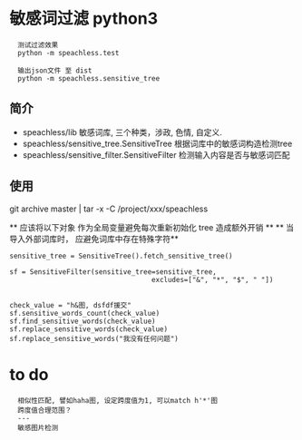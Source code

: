 
# 敏感词过滤 python3
```
  测试过滤效果
  python -m speachless.test

  输出json文件 至 dist
  python -m speachless.sensitive_tree
```

## 简介
* speachless/lib 敏感词库, 三个种类，涉政, 色情, 自定义.
* speachless/sensitive_tree.SensitiveTree 根据词库中的敏感词构造检测tree
* speachless/sensitive_filter.SensitiveFilter 检测输入内容是否与敏感词匹配


## 使用


git archive master | tar -x -C /project/xxx/speachless



** 应该将以下对象 作为全局变量避免每次重新初始化 tree 造成额外开销 **
** 当导入外部词库时， 应避免词库中存在特殊字符**
```
sensitive_tree = SensitiveTree().fetch_sensitive_tree()

sf = SensitiveFilter(sensitive_tree=sensitive_tree,
                                   excludes=["&", "*", "$", " "])


check_value = "h&图, dsfdf援交"
sf.sensitive_words_count(check_value)
sf.find_sensitive_words(check_value)
sf.replace_sensitive_words(check_value)
sf.replace_sensitive_words("我没有任何问题")
```

# to do

```
  相似性匹配, 譬如haha图, 设定跨度值为1, 可以match h'*'图
  跨度值合理范围？
  ---
  敏感图片检测
```
